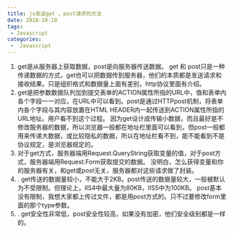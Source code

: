 ```yaml
---
title: js发送get 、post请求的方法
date: 2018-10-10
tags:
 - Javascript
categories:
 -  Javascript
---
```


1. get是从服务器上获取数据，post是向服务器传送数据。
   get 和 post只是一种传递数据的方式，get也可以把数据传到服务器，他们的本质都是发送请求和接收结果。只是组织格式和数据量上面有差别，http协议里面有介绍。
2.  get是把参数数据队列加到提交表单的ACTION属性所指的URL中，值和表单内各个字段一一对应，在URL中可以看到。post是通过HTTPpost机制，将表单内各个字段与其内容放置在HTML HEADER内一起传送到ACTION属性所指的URL地址。用户看不到这个过程。
   因为get设计成传输小数据，而且最好是不修改服务器的数据，所以浏览器一般都在地址栏里面可以看到，但post一般都用来传递大数据，或比较隐私的数据，所以在地址栏看不到，能不能看到不是协议规定，是浏览器规定的。
3.  对于get方式，服务器端用Request.QueryString获取变量的值，对于post方式，服务器端用Request.Form获取提交的数据。
   没明白，怎么获得变量和你的服务器有关，和get或post无关，服务器都对这些请求做了封装。
4. . get传送的数据量较小，不能大于2KB。post传送的数据量较大，一般被默认为不受限制。但理论上，IIS4中最大量为80KB，IIS5中为100KB。
   post基本没有限制，我想大家都上传过文件，都是用post方式的。只不过要修改form里面的那个type参数。
5. . get安全性非常低，post安全性较高，如果没有加密，他们安全级别都是一样的。